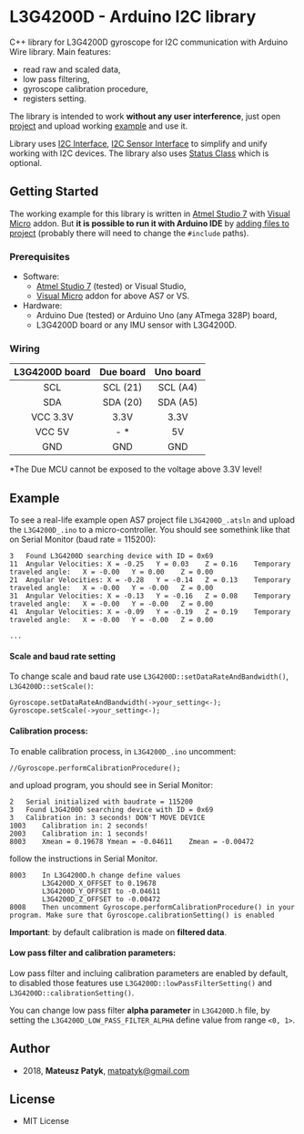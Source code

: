 
# L3G4200D - Arduino I2C library
C++ library for L3G4200D gyroscope for I2C communication with Arduino Wire library.  Main features:
- read raw and scaled data,
- low pass filtering,
- gyroscope calibration procedure,
- registers setting.

The library is intended to work **without any user interference**, just open [project](https://github.com/MatthewPatyk/L3G4200D-Arduino-I2C-library/blob/master/L3G4200D_/L3G4200D_.atsln) and upload working [example](https://github.com/MatthewPatyk/L3G4200D-Arduino-I2C-library/blob/master/L3G4200D_/L3G4200D_/L3G4200D_.ino) and use it.

Library uses [I2C Interface](https://github.com/MatthewPatyk/I2C-Interface-for-Arduino-Wire-Library), [I2C Sensor Interface](https://github.com/MatthewPatyk/I2C-Sensor-Interface) to simplify and unify working with I2C devices. The library also uses [Status Class](https://github.com/MatthewPatyk/Status-Class) which is optional.
 
## Getting Started
The working example for this library is written in [Atmel Studio 7](http://www.microchip.com/mplab/avr-support/atmel-studio-7) with [Visual Micro](https://www.visualmicro.com/) addon. But **it is possible to run it with Arduino IDE** by [adding files to project](https://www.arduino.cc/en/Guide/Environment#toc8) (probably there will need to change the `#include` paths).

### Prerequisites
- Software: 
	- [Atmel Studio 7](http://www.microchip.com/mplab/avr-support/atmel-studio-7) (tested) or Visual Studio,
	- [Visual Micro](https://www.visualmicro.com/) addon for above AS7 or VS.
- Hardware: 
	- Arduino Due (tested) or Arduino Uno (any ATmega 328P) board,
	- L3G4200D board or any IMU sensor with L3G4200D.

### Wiring

|L3G4200D board|Due board|Uno board|
| :------------: | :------------: | :------------: |
|SCL|SCL (21)|SCL (A4)|
|SDA|SDA (20)|SDA (A5)|
|VCC 3.3V|3.3V|3.3V|
|VCC 5V|- *|5V|
|GND|GND|GND|

 *The Due MCU cannot be exposed to the voltage above 3.3V level!
 
## Example 
To see a real-life example open AS7 project file `L3G4200D_.atsln` and upload the `L3G4200D_.ino` to a micro-controller. You should see somethink like that on Serial Monitor (baud rate = 115200):
```
3	Found L3G4200D searching device with ID = 0x69
11	Angular Velocities:	X = -0.25	Y = 0.03	Z = 0.16	Temporary traveled angle:	X = -0.00	Y = 0.00	Z = 0.00
21	Angular Velocities:	X = -0.28	Y = -0.14	Z = 0.13	Temporary traveled angle:	X = -0.00	Y = -0.00	Z = 0.00
31	Angular Velocities:	X = -0.13	Y = -0.16	Z = 0.08	Temporary traveled angle:	X = -0.00	Y = -0.00	Z = 0.00
41	Angular Velocities:	X = -0.09	Y = -0.19	Z = 0.19	Temporary traveled angle:	X = -0.00	Y = -0.00	Z = 0.00

...
```

#### Scale and baud rate setting
To change scale and baud rate use `L3G4200D::setDataRateAndBandwidth()`, `L3G4200D::setScale()`:
```
Gyroscope.setDataRateAndBandwidth(->your_setting<-);
Gyroscope.setScale(->your_setting<-);
```
#### Calibration process:
To enable calibration process, in `L3G4200D_.ino` uncomment:
```
//Gyroscope.performCalibrationProcedure();
```
and upload program, you should see in Serial Monitor:
```
2	Serial initialized with baudrate = 115200
3	Found L3G4200D searching device with ID = 0x69
3	Calibration in: 3 seconds! DON'T MOVE DEVICE
1003	Calibration in: 2 seconds!
2003	Calibration in: 1 seconds!
8003	Xmean = 0.19678	Ymean = -0.04611	Zmean = -0.00472
```
follow the instructions in Serial Monitor.
```
8003	In L3G4200D.h change define values
		L3G4200D_X_OFFSET to 0.19678
		L3G4200D_Y_OFFSET to -0.04611
		L3G4200D_Z_OFFSET to -0.00472
8008	Then uncomment Gyroscope.performCalibrationProcedure() in your program. Make sure that Gyroscope.calibrationSetting() is enabled
```
**Important**: by default calibration is made on **filtered data**.

#### Low pass filter and calibration parameters:
Low pass filter and incluing calibration parameters are enabled by default, to disabled those features use `L3G4200D::lowPassFilterSetting()` and `L3G4200D::calibrationSetting()`.

You can change low pass filter **alpha parameter** in `L3G4200D.h` file, by setting the `L3G4200D_LOW_PASS_FILTER_ALPHA` define value from range `<0, 1>`.

## Author 
* 2018, **Mateusz Patyk**, <matpatyk@gmail.com> 
 
## License 
- MIT License
